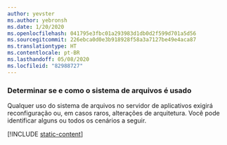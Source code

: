 ```yaml
---
author: yevster
ms.author: yebronsh
ms.date: 1/20/2020
ms.openlocfilehash: 041795e3fbc01a293983d1db0d2f599d701a5d56
ms.sourcegitcommit: 226ebca0d0e3b918928f58a3a7127be49e4aca87
ms.translationtype: HT
ms.contentlocale: pt-BR
ms.lasthandoff: 05/08/2020
ms.locfileid: "82988727"
---
```

### <a name="determine-whether-and-how-the-file-system-is-used"></a>Determinar se e como o sistema de arquivos é usado

Qualquer uso do sistema de arquivos no servidor de aplicativos exigirá reconfiguração ou, em casos raros, alterações de arquitetura. Você pode identificar alguns ou todos os cenários a seguir.

[!INCLUDE [static-content](static-content.md)]
